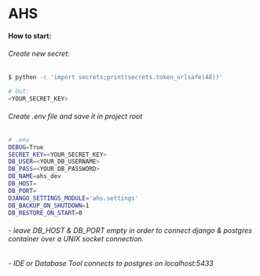 # AHS

#### How to start:

###### Create new secret:
```bash
$ python -c 'import secrets;print(secrets.token_urlsafe(48))'

# Out:
<YOUR_SECRET_KEY>
```
###### Create .env file and save it in project root
```bash
# .env
DEBUG=True
SECRET_KEY=<YOUR_SECRET_KEY>
DB_USER=<YOUR_DB_USERNAME>
DB_PASS=<YOUR_DB_PASSWORD>
DB_NAME=ahs_dev
DB_HOST=
DB_PORT=
DJANGO_SETTINGS_MODULE='ahs.settings'
DB_BACKUP_ON_SHUTDOWN=1
DB_RESTORE_ON_START=0
```
###### - leave DB_HOST & DB_PORT empty in order to connect django & postgres container over a UNIX socket connection. 
###### - IDE or Database Tool connects to postgres on localhost:5433